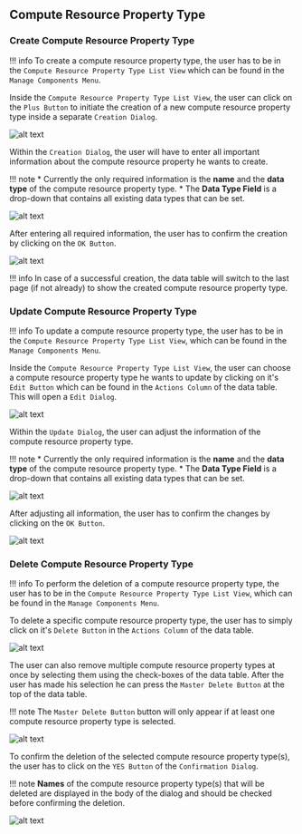 ## Compute Resource Property Type 
### Create Compute Resource Property Type

!!! info 
    To create a compute resource property type, the user has to be in the ``Compute Resource Property Type List View`` which can be found in the ``Manage Components Menu``.
	
Inside the ``Compute Resource Property Type List View``, the user can click on the ``Plus Button`` to initiate the creation of a new compute resource property type inside a separate ``Creation Dialog``.

![alt text](../images/compute_resource_property_type/Create_Compute_Resource_Property_Type_-_Step_1.PNG "Open creation dialog")

Within the ``Creation Dialog``, the user will have to enter all important information about the compute resource property he wants to create.

!!! note 
    * Currently the only required information is the **name** and the **data type** of the compute resource property type.
	* The **Data Type Field** is a drop-down that contains all existing data types that can be set.

![alt text](../images/compute_resource_property_type/Create_Compute_Resource_Property_Type_-_Step_2.PNG "Structure of creation dialog")
	
After entering all required information, the user has to confirm the creation by clicking on the ``OK Button``.

![alt text](../images/compute_resource_property_type/Create_Compute_Resource_Property_Type_-_Step_3.PNG "Confirm creation")

!!! info 
    In case of a successful creation, the data table will switch to the last page (if not already) to show the created compute resource property type.
	
### Update Compute Resource Property Type

!!! info 
    To update a compute resource property type, the user has to be in the ``Compute Resource Property Type List View``, which can be found in the ``Manage Components Menu``.
	
Inside the ``Compute Resource Property Type List View``, the user can choose a compute resource property type he wants to update by clicking on it's ``Edit Button`` which can be found in the ``Actions Column`` of the data table.
This will open a ``Edit Dialog``.

![alt text](../images/compute_resource_property_type/Update_Compute_Resource_Property_Type_-_Step_1.PNG "Open update dialog")

Within the ``Update Dialog``, the user can adjust the information of the compute resource property type.

!!! note 
    * Currently the only required information is the **name** and the **data type** of the compute resource property type.
	* The **Data Type Field** is a drop-down that contains all existing data types that can be set.

![alt text](../images/compute_resource_property_type/Update_Compute_Resource_Property_Type_-_Step_2.PNG "Structure of update dialog")
	
After adjusting all information, the user has to confirm the changes by clicking on the ``OK Button``.

![alt text](../images/compute_resource_property_type/Update_Compute_Resource_Property_Type_-_Step_3.PNG "Confirm update")

### Delete Compute Resource Property Type

!!! info 
    To perform the deletion of a compute resource property type, the user has to be in the ``Compute Resource Property Type List View``, which can be found in the ``Manage Components Menu``.
	
To delete a specific compute resource property type, the user has to simply click on it's ``Delete Button`` in the ``Actions Column`` of the data table.

![alt text](../images/compute_resource_property_type/Delete_Compute_Resource_Property_Type_-_Step_1.1.PNG "Delete single compute resource property type")

The user can also remove multiple compute resource property types at once by selecting them using the check-boxes of the data table. After the user has made his selection he can press the ``Master Delete Button`` at the top of the data table.

!!! note 
    The ``Master Delete Button`` button will only appear if at least one compute resource property type is selected.

![alt text](../images/compute_resource_property_type/Delete_Compute_Resource_Property_Type_-_Step_1.2.PNG "Delete multiple compute resource property types")
	
To confirm the deletion of the selected compute resource property type(s), the user has to click on the ``YES Button`` of the ``Confirmation Dialog``.

!!! note 
    **Names** of the compute resource property type(s) that will be deleted are displayed in the body of the dialog and should be checked before confirming the deletion.

![alt text](../images/compute_resource_property_type/Delete_Compute_Resource_Property_Type_-_Step_2.PNG "Confirm deletion")
